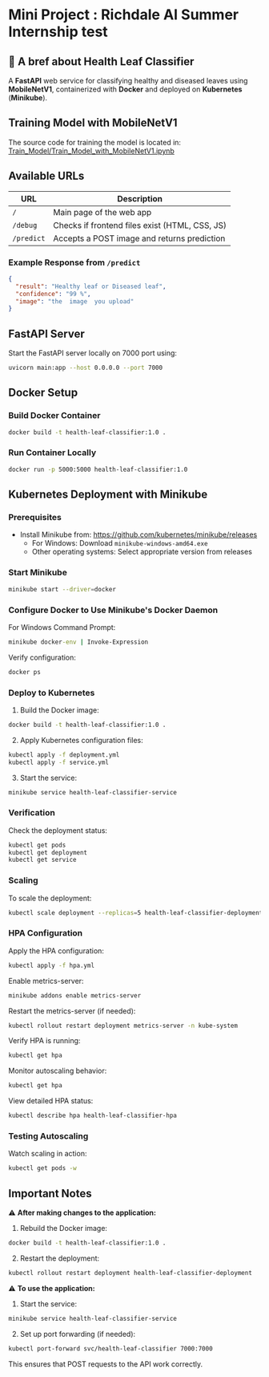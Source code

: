 # Mini Project : Richdale AI Summer Internship test

## 🌿 A bref about Health Leaf Classifier

A **FastAPI** web service for classifying healthy and diseased leaves using **MobileNetV1**, containerized with **Docker** and deployed on **Kubernetes** (**Minikube**).

## Training Model with MobileNetV1

The source code for training the model is located in: [Train_Model/Train_Model_with_MobileNetV1.ipynb](Train_Model/Train_Model_with_MobileNetV1.ipynb)

## Available URLs

| URL        | Description                                    |
| ---------- | ---------------------------------------------- |
| `/`        | Main page of the web app                       |
| `/debug`   | Checks if frontend files exist (HTML, CSS, JS) |
| `/predict` | Accepts a POST image and returns prediction    |

### Example Response from `/predict`

```json
{
  "result": "Healthy leaf or Diseased leaf",
  "confidence": "99 %",
  "image": "the  image  you upload"
}
```

## FastAPI Server

Start the FastAPI server locally on 7000 port using:

```bash
uvicorn main:app --host 0.0.0.0 --port 7000
```

## Docker Setup

### Build Docker Container

```bash
docker build -t health-leaf-classifier:1.0 .
```

### Run Container Locally

```bash
docker run -p 5000:5000 health-leaf-classifier:1.0
```

## Kubernetes Deployment with Minikube

### Prerequisites

- Install Minikube from: https://github.com/kubernetes/minikube/releases
  - For Windows: Download `minikube-windows-amd64.exe`
  - Other operating systems: Select appropriate version from releases

### Start Minikube

```bash
minikube start --driver=docker
```

### Configure Docker to Use Minikube's Docker Daemon

For Windows Command Prompt:

```cmd
minikube docker-env | Invoke-Expression
```

Verify configuration:

```bash
docker ps
```

### Deploy to Kubernetes

1. Build the Docker image:

```bash
docker build -t health-leaf-classifier:1.0 .
```

2. Apply Kubernetes configuration files:

```bash
kubectl apply -f deployment.yml
kubectl apply -f service.yml
```

3. Start the service:

```bash
minikube service health-leaf-classifier-service
```

### Verification

Check the deployment status:

```bash
kubectl get pods
kubectl get deployment
kubectl get service
```

### Scaling

To scale the deployment:

```bash
kubectl scale deployment --replicas=5 health-leaf-classifier-deployment
```

### HPA Configuration
Apply the HPA configuration:
```bash
kubectl apply -f hpa.yml
```
Enable metrics-server:
```bash
minikube addons enable metrics-server
```
Restart the metrics-server (if needed):
```bash
kubectl rollout restart deployment metrics-server -n kube-system
```
Verify HPA is running:
```bash
kubectl get hpa
```
Monitor autoscaling behavior:
```bash
kubectl get hpa
```
View detailed HPA status:
```bash
kubectl describe hpa health-leaf-classifier-hpa
```
### Testing Autoscaling

Watch scaling in action:
```bash
kubectl get pods -w
```



## Important Notes

⚠️ **After making changes to the application:**

1. Rebuild the Docker image:

```bash
docker build -t health-leaf-classifier:1.0 .
```

2. Restart the deployment:

```bash
kubectl rollout restart deployment health-leaf-classifier-deployment
```

⚠️ **To use the application:**

1. Start the service:

```bash
minikube service health-leaf-classifier-service
```

2. Set up port forwarding (if needed):

```bash
kubectl port-forward svc/health-leaf-classifier 7000:7000
```

This ensures that POST requests to the API work correctly.
